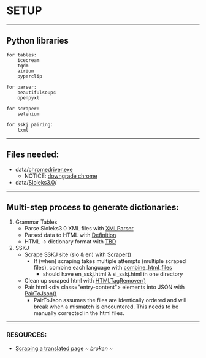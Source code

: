 # SETUP

---

## Python libraries
    for tables:
        icecream
        tqdm
        airium
        pyperclip

    for parser:
        beautifulsoup4
        openpyxl

    for scraper:
        selenium

    for sskj pairing:
        lxml

---
## Files needed:
   - data/[chromedriver.exe](https://chromedriver.chromium.org/downloads)
     - NOTICE: [downgrade chrome](https://www.browserstack.com/guide/downgrade-to-older-versions-of-chrome)
   - data/[Sloleks3.0](https://www.clarin.si/repository/xmlui/handle/11356/1745)/

---
## Multi-step process to generate dictionaries:
   1. Grammar Tables
      - Parse Sloleks3.0 XML files with [XMLParser](slo_dict_gen_pkg/sloleks_parser.py)
	  - Parsed data to HTML with [Definition](slo_dict_gen_pkg/formatting.py)
	  - HTML -> dictionary format with [TBD]()
   2. SSKJ
	  - Scrape SSKJ site (slo & en) with [Scraper()](temp_tools/sskj_html_utils.py)
        - If (when) scraping takes multiple attempts (multiple scraped files), combine each language with [combine_html_files](temp_tools/combine_files.py)
          - should have en_sskj.html & si_sskj.html in one directory
      - Clean up scraped html with [HTMLTagRemover()](temp_tools/sskj_html_utils.py)
      - Pair html \<div class="entry-content"\> elements into JSON with [PairToJson()](temp_tools/sskj_html_utils)
        - PairToJson assumes the files are identically ordered and will break when a mismatch is encountered. This needs to be manually corrected in the html files.


---
### RESOURCES:
   - [Scraping a translated page](https://www.listendata.com/2020/10/translating-web-page-while-scraping.html) ~ *broken* ~
